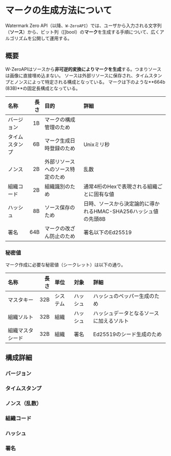 # マークの生成方法について

Watermark Zero API（以降、`W-ZeroAPI`）では、ユーザから入力される文字列（**ソース**）から、ビット列（[]bool）の**マーク**を生成する手順について、広くアルゴリズムを公開して運用する。

## 概要

W-ZeroAPIはソースから**非可逆的変換によりマークを生成**する。つまりソースは画像に直接埋め込まない。
ソースは外部リソースに保存され、タイムスタンプとノンスによって特定される構成となっている。
マークは下のような**664b (83B)**の固定長構成となっている。

| 名称 | 長さ | 目的 | 詳細 |
| :-- | --: | :--| :-- |
| バージョン | 1B | マークの構成管理のため |  |
| タイムスタンプ | 6B | マーク生成日時登録のため | Unixミリ秒 |
| ノンス | 2B | 外部リソースへのソース特定のため | 乱数 |
| 組織コード | 2B | 組織識別のため | 通常4桁のHexで表現される組織ごとに固有な値 |
| ハッシュ | 8B | ソース保存のため | 日時、ソースから決定論的に導かれるHMAC-SHA256ハッシュ値の先頭8B |
| 署名 | 64B | マークの改ざん防止のため | 署名以下のEd25519 |


### 秘密値

マーク作成に必要な秘密値（シークレット）は以下の通り。

| 名称 | 長さ | 単位 | 対象 | 詳細 |
| :-- | --: | :--| :-- | :-- |
| マスタキー | 32B | システム | ハッシュ | ハッシュのペッパー生成のため |
| 組織ソルト | 32B | 組織 | ハッシュ | ハッシュデータとなるソースに加えるソルト |
| 組織マスタシード | 32B | 組織 | 署名 | Ed25519のシード生成のため |

## 構成詳細

### バージョン

### タイムスタンプ

### ノンス（乱数）

### 組織コード

### ハッシュ

### 署名